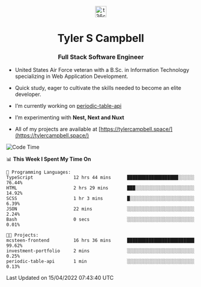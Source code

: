 <p align="center">
<a href="https://www.linkedin.com/in/t36campbell" target="blank"><img align="center" src="https://ik.imagekit.io/t36campbell/Portfolio/linkedin.png.original_m8bbGgPh6.png" alt="t36campbell" height="30" width="30" /></a>
</p>
<h1 align="center">Tyler S Campbell</h1>
<h3 align="center">Full Stack Software Engineer</h3>

* United States Air Force veteran with a B.Sc. in Information Technology specializing in Web Application Development. 

* Quick study, eager to cultivate the skills needed to become an elite developer.

* I’m currently working on [periodic-table-api](https://github.com/t36campbell/periodic-table-api)

* I’m experimenting with **Nest, Next and Nuxt**

* All of my projects are available at [https://tylercampbell.space/](https://tylercampbell.space/)

<!--START_SECTION:waka-->
![Code Time](http://img.shields.io/badge/Code%20Time-1%2C573%20hrs-blue)

📊 **This Week I Spent My Time On** 

```text
💬 Programming Languages: 
TypeScript               12 hrs 44 mins      ███████████████████░░░░░░   76.44% 
HTML                     2 hrs 29 mins       ███░░░░░░░░░░░░░░░░░░░░░░   14.92% 
SCSS                     1 hr 3 mins         █░░░░░░░░░░░░░░░░░░░░░░░░   6.39% 
JSON                     22 mins             ░░░░░░░░░░░░░░░░░░░░░░░░░   2.24% 
Bash                     0 secs              ░░░░░░░░░░░░░░░░░░░░░░░░░   0.01%

🐱‍💻 Projects: 
mcsteen-frontend         16 hrs 36 mins      █████████████████████████   99.62% 
investment-portfolio     2 mins              ░░░░░░░░░░░░░░░░░░░░░░░░░   0.25% 
periodic-table-api       1 min               ░░░░░░░░░░░░░░░░░░░░░░░░░   0.13%

```


 Last Updated on 15/04/2022 07:43:40 UTC
<!--END_SECTION:waka-->
